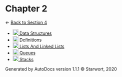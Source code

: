 <style>img{height:18px;margin-bottom:-3px}</style>
# Chapter 2

← [Back to Section 4](..)

- [![MD file](https://img.icons8.com/windows/512/4a90e2/regular-document.png) Data Structures](data_structures.html)
- [![MD file](https://img.icons8.com/windows/512/4a90e2/regular-document.png) Definitions](definitions.html)
- [![MD file](https://img.icons8.com/windows/512/4a90e2/regular-document.png) Lists And Linked Lists](lists_and_linked_lists.html)
- [![MD file](https://img.icons8.com/windows/512/4a90e2/regular-document.png) Queues](queues.html)
- [![MD file](https://img.icons8.com/windows/512/4a90e2/regular-document.png) Stacks](stacks.html)

Generated by AutoDocs version 1.1.1 © Starwort, 2020
